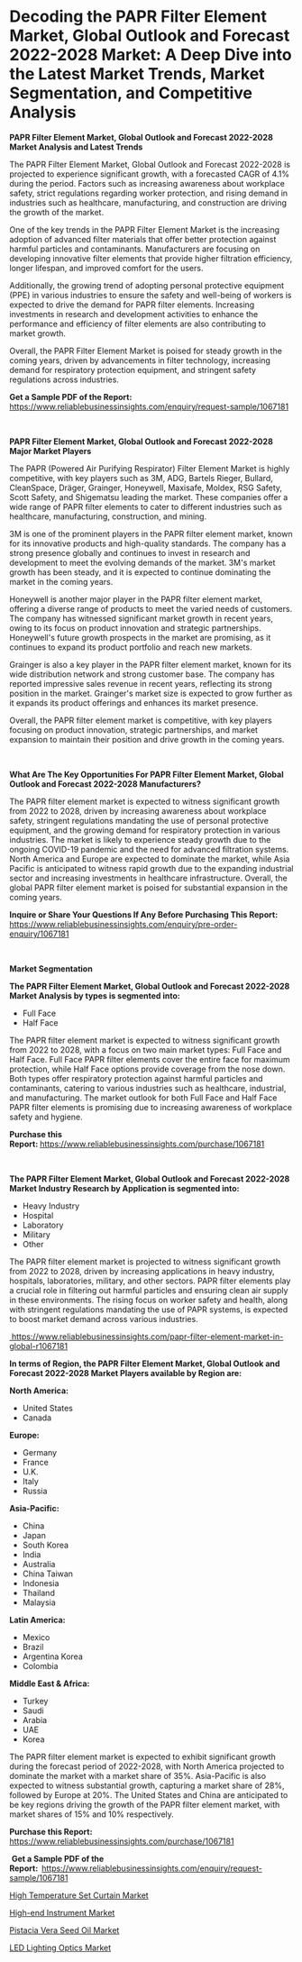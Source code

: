 <p><h1>Decoding the PAPR Filter Element Market, Global Outlook and Forecast 2022-2028 Market: A Deep Dive into the Latest Market Trends, Market Segmentation, and Competitive Analysis</h1></p><p><strong>PAPR Filter Element Market, Global Outlook and Forecast 2022-2028 Market Analysis and Latest Trends</strong></p>
<p><p>The PAPR Filter Element Market, Global Outlook and Forecast 2022-2028 is projected to experience significant growth, with a forecasted CAGR of 4.1% during the period. Factors such as increasing awareness about workplace safety, strict regulations regarding worker protection, and rising demand in industries such as healthcare, manufacturing, and construction are driving the growth of the market.</p><p>One of the key trends in the PAPR Filter Element Market is the increasing adoption of advanced filter materials that offer better protection against harmful particles and contaminants. Manufacturers are focusing on developing innovative filter elements that provide higher filtration efficiency, longer lifespan, and improved comfort for the users.</p><p>Additionally, the growing trend of adopting personal protective equipment (PPE) in various industries to ensure the safety and well-being of workers is expected to drive the demand for PAPR filter elements. Increasing investments in research and development activities to enhance the performance and efficiency of filter elements are also contributing to market growth.</p><p>Overall, the PAPR Filter Element Market is poised for steady growth in the coming years, driven by advancements in filter technology, increasing demand for respiratory protection equipment, and stringent safety regulations across industries.</p></p>
<p><strong>Get a Sample PDF of the Report:&nbsp;</strong> <a href="https://www.reliablebusinessinsights.com/enquiry/request-sample/1067181">https://www.reliablebusinessinsights.com/enquiry/request-sample/1067181</a></p>
<p>&nbsp;</p>
<p><strong>PAPR Filter Element Market, Global Outlook and Forecast 2022-2028 Major Market Players</strong></p>
<p><p>The PAPR (Powered Air Purifying Respirator) Filter Element Market is highly competitive, with key players such as 3M, ADG, Bartels Rieger, Bullard, CleanSpace, Dräger, Grainger, Honeywell, Maxisafe, Moldex, RSG Safety, Scott Safety, and Shigematsu leading the market. These companies offer a wide range of PAPR filter elements to cater to different industries such as healthcare, manufacturing, construction, and mining.</p><p>3M is one of the prominent players in the PAPR filter element market, known for its innovative products and high-quality standards. The company has a strong presence globally and continues to invest in research and development to meet the evolving demands of the market. 3M's market growth has been steady, and it is expected to continue dominating the market in the coming years.</p><p>Honeywell is another major player in the PAPR filter element market, offering a diverse range of products to meet the varied needs of customers. The company has witnessed significant market growth in recent years, owing to its focus on product innovation and strategic partnerships. Honeywell's future growth prospects in the market are promising, as it continues to expand its product portfolio and reach new markets.</p><p>Grainger is also a key player in the PAPR filter element market, known for its wide distribution network and strong customer base. The company has reported impressive sales revenue in recent years, reflecting its strong position in the market. Grainger's market size is expected to grow further as it expands its product offerings and enhances its market presence.</p><p>Overall, the PAPR filter element market is competitive, with key players focusing on product innovation, strategic partnerships, and market expansion to maintain their position and drive growth in the coming years.</p></p>
<p>&nbsp;</p>
<p><strong>What Are The Key Opportunities For PAPR Filter Element Market, Global Outlook and Forecast 2022-2028 Manufacturers?</strong></p>
<p><p>The PAPR filter element market is expected to witness significant growth from 2022 to 2028, driven by increasing awareness about workplace safety, stringent regulations mandating the use of personal protective equipment, and the growing demand for respiratory protection in various industries. The market is likely to experience steady growth due to the ongoing COVID-19 pandemic and the need for advanced filtration systems. North America and Europe are expected to dominate the market, while Asia Pacific is anticipated to witness rapid growth due to the expanding industrial sector and increasing investments in healthcare infrastructure. Overall, the global PAPR filter element market is poised for substantial expansion in the coming years.</p></p>
<p><strong>Inquire or Share Your Questions If Any Before Purchasing This Report:</strong> <a href="https://www.reliablebusinessinsights.com/enquiry/pre-order-enquiry/1067181">https://www.reliablebusinessinsights.com/enquiry/pre-order-enquiry/1067181</a></p>
<p>&nbsp;</p>
<p><strong>Market Segmentation</strong></p>
<p><strong>The PAPR Filter Element Market, Global Outlook and Forecast 2022-2028 Market Analysis by types is segmented into:</strong></p>
<p><ul><li>Full Face</li><li>Half Face</li></ul></p>
<p><p>The PAPR filter element market is expected to witness significant growth from 2022 to 2028, with a focus on two main market types: Full Face and Half Face. Full Face PAPR filter elements cover the entire face for maximum protection, while Half Face options provide coverage from the nose down. Both types offer respiratory protection against harmful particles and contaminants, catering to various industries such as healthcare, industrial, and manufacturing. The market outlook for both Full Face and Half Face PAPR filter elements is promising due to increasing awareness of workplace safety and hygiene.</p></p>
<p><strong>Purchase this Report:&nbsp;</strong><a href="https://www.reliablebusinessinsights.com/purchase/1067181">https://www.reliablebusinessinsights.com/purchase/1067181</a></p>
<p>&nbsp;</p>
<p><strong>The PAPR Filter Element Market, Global Outlook and Forecast 2022-2028 Market Industry Research by Application is segmented into:</strong></p>
<p><ul><li>Heavy Industry</li><li>Hospital</li><li>Laboratory</li><li>Military</li><li>Other</li></ul></p>
<p><p>The PAPR filter element market is projected to witness significant growth from 2022 to 2028, driven by increasing applications in heavy industry, hospitals, laboratories, military, and other sectors. PAPR filter elements play a crucial role in filtering out harmful particles and ensuring clean air supply in these environments. The rising focus on worker safety and health, along with stringent regulations mandating the use of PAPR systems, is expected to boost market demand across various industries.</p></p>
<p><a href="https://www.reliablebusinessinsights.com/papr-filter-element-market-in-global-r1067181">&nbsp;https://www.reliablebusinessinsights.com/papr-filter-element-market-in-global-r1067181</a></p>
<p><strong>In terms of Region, the PAPR Filter Element Market, Global Outlook and Forecast 2022-2028 Market Players available by Region are:</strong></p>
<p>
    <p> <strong> North America: </strong>
        <ul>
            <li>United States</li>
            <li>Canada</li>
        </ul>
        </p> 
    <p> <strong> Europe: </strong>
        <ul>
            <li>Germany</li>
            <li>France</li>
            <li>U.K.</li>
            <li>Italy</li>
            <li>Russia</li>
        </ul>
        </p> 
    <p> <strong> Asia-Pacific: </strong>
        <ul>
            <li>China</li>
            <li>Japan</li>
            <li>South Korea</li>
            <li>India</li>
            <li>Australia</li>
            <li>China Taiwan</li>
            <li>Indonesia</li>
            <li>Thailand</li>
            <li>Malaysia</li>
        </ul>
        </p> 
    <p> <strong> Latin America: </strong>
        <ul>
            <li>Mexico</li>
            <li>Brazil</li>
            <li>Argentina Korea</li>
            <li>Colombia</li>
        </ul>
        </p> 
    <p> <strong> Middle East & Africa: </strong>
        <ul>
            <li>Turkey</li>
            <li>Saudi</li>
            <li>Arabia</li>
            <li>UAE</li>
            <li>Korea</li>
        </ul>
    </p>
    </p>
<p><p>The PAPR filter element market is expected to exhibit significant growth during the forecast period of 2022-2028, with North America projected to dominate the market with a market share of 35%. Asia-Pacific is also expected to witness substantial growth, capturing a market share of 28%, followed by Europe at 20%. The United States and China are anticipated to be key regions driving the growth of the PAPR filter element market, with market shares of 15% and 10% respectively.</p></p>
<p><strong>Purchase this Report: </strong><a href="https://www.reliablebusinessinsights.com/purchase/1067181">https://www.reliablebusinessinsights.com/purchase/1067181</a></p>
<p>&nbsp;<strong>Get a Sample PDF of the Report:&nbsp;&nbsp;</strong><a href="https://www.reliablebusinessinsights.com/enquiry/request-sample/1067181">https://www.reliablebusinessinsights.com/enquiry/request-sample/1067181</a></p>
<p><strong></strong></p>
<p><p><a href="https://github.com/courtnhaw34343/Market-Research-Report-List-1/blob/main/high-temperature-set-curtain-market.md">High Temperature Set Curtain Market</a></p><p><a href="https://github.com/jackCarlson644/Market-Research-Report-List-1/blob/main/high-end-instrument-market.md">High-end Instrument Market</a></p><p><a href="https://medium.com/@carol.alsopr44536/insights-into-pistacia-vera-seed-oil-market-share-and-competitive-landscape-for-period-from-2024-to-356f8c3ab4e5">Pistacia Vera Seed Oil Market</a></p><p><a href="https://medium.com/@cathymaggio_46644/global-led-lighting-optics-market-analysis-trends-forecasts-and-growth-opportunities-2024-bc4947b7d47e">LED Lighting Optics Market</a></p></p>